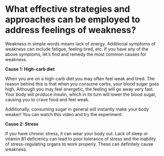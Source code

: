 # What effective strategies and approaches can be employed to address feelings of weakness?

Weakness in simple words means lack of energy. Additional symptoms of weakness can include fatigue, feeling tired, etc. If you have any of the above symptoms, let’s find and remedy the most common causes for weakness.

**Cause 1: High-carb diet**

When you are on a high-carb diet you may often feel weak and tired. The reason behind this is that when you consume carbs, your blood sugar goes high. Although you may feel energetic, the feeling will go away very fast. Your body will produce insulin, which in its turn will lower the blood sugar, causing you to crave food and feel weak.

Additionally, consuming sugar in general will instantly make your body weaker! You can watch this video and try the experiment.

**Cause 2: Stress**

If you have chronic stress, it can wear your body out. Lack of sleep or vitamin B1 deficiency can lead to poor tolerance of stress and the inability of stress-regulating organs to work properly. These can definitely cause weakness.